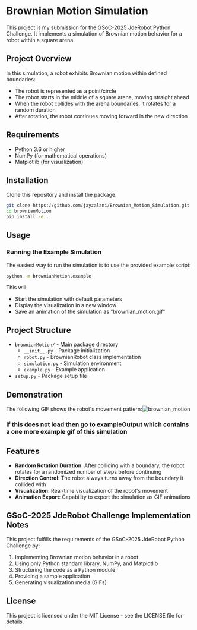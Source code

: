 # Brownian Motion Simulation

This project is my submission for the GSoC-2025 JdeRobot Python Challenge. It implements a simulation of Brownian motion behavior for a robot within a square arena.

## Project Overview

In this simulation, a robot exhibits Brownian motion within defined boundaries:
- The robot is represented as a point/circle
- The robot starts in the middle of a square arena, moving straight ahead
- When the robot collides with the arena boundaries, it rotates for a random duration
- After rotation, the robot continues moving forward in the new direction

## Requirements

- Python 3.6 or higher
- NumPy (for mathematical operations)
- Matplotlib (for visualization)

## Installation

Clone this repository and install the package:

```bash
git clone https://github.com/jayzalani/Brownian_Motion_Simulation.git
cd brownianMotion
pip install -e .
```

## Usage

### Running the Example Simulation

The easiest way to run the simulation is to use the provided example script:

```bash
python -m brownianMotion.example
```

This will:
- Start the simulation with default parameters
- Display the visualization in a new window
- Save an animation of the simulation as "brownian_motion.gif"

## Project Structure

- `brownianMotion/` - Main package directory
  - `__init__.py` - Package initialization
  - `robot.py` - BrownianRobot class implementation
  - `simulation.py` - Simulation environment
  - `example.py` - Example application
- `setup.py` - Package setup file

## Demonstration

The following GIF shows the robot's movement pattern:![brownian_motion](https://github.com/user-attachments/assets/53f8eeaa-f804-48b4-9890-63aaa5d5c09b)

### If this does not load then go to exampleOutput which contains a one more example gif of this simulation 


## Features

- **Random Rotation Duration**: After colliding with a boundary, the robot rotates for a randomized number of steps before continuing
- **Direction Control**: The robot always turns away from the boundary it collided with
- **Visualization**: Real-time visualization of the robot's movement
- **Animation Export**: Capability to export the simulation as GIF animations

## GSoC-2025 JdeRobot Challenge Implementation Notes

This project fulfills the requirements of the GSoC-2025 JdeRobot Python Challenge by:

1. Implementing Brownian motion behavior in a robot
2. Using only Python standard library, NumPy, and Matplotlib
3. Structuring the code as a Python module
4. Providing a sample application
5. Generating visualization media (GIFs)

## License

This project is licensed under the MIT License - see the LICENSE file for details.
